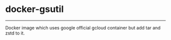 
# docker-gsutil

---

Docker image which uses google official gcloud container but add tar
and zstd to it.
